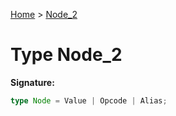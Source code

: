 [Home](../index.md) &gt; [Node\_2](./node_2.md)

# Type Node\_2

<b>Signature:</b>

```typescript
type Node = Value | Opcode | Alias;
```
